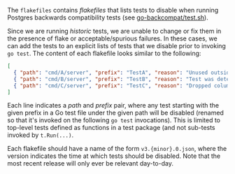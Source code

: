 The `flakefiles` contains _flakefiles_ that lists tests to disable when running Postgres backwards compatibility tests (see [go-backcompat/test.sh](../go-backcompat/test.sh)).

Since we are running _historic_ tests, we are unable to change or fix them in the presence of flake or acceptable/spurious failures. In these cases, we can add the tests to an explicit lists of tests that we disable prior to invoking `go test`. The content of each flakefile looks similar to the following:

```json
[
  { "path": "cmd/A/server", "prefix": "TestA", "reason": "Unused outside of Cloud." },
  { "path": "cmd/B/server", "prefix": "TestB", "reason": "Test was determiened to be flaky." },
  { "path": "cmd/C/server", "prefix": "TestC", "reason": "Dropped column presenting security issue." }
]
```

Each line indicates a _path_ and _prefix_ pair, where any test starting with the given prefix in a Go test file under the given path will be disabled (renamed so that it's invoked on the following `go test` invocations). This is limited to top-level tests defined as functions in a test package (and not sub-tests invoked by `t.Run(...)`.

Each flakefile should have a name of the form `v3.{minor}.0.json`, where the version indicates the time at which tests should be disabled. Note that the most recent release will only ever be relevant day-to-day.
